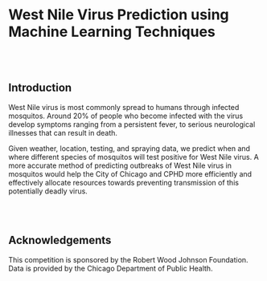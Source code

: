 # West Nile Virus Prediction using Machine Learning Techniques
<br> <br>
## Introduction
West Nile virus is most commonly spread to humans through infected mosquitos. 
Around 20% of people who become infected with the virus develop symptoms ranging from a persistent fever, to serious neurological illnesses that can result in death.
<br> 

Given weather, location, testing, and spraying data, we predict when and where different species of mosquitos will test positive for West Nile virus. 
A more accurate method of predicting outbreaks of West Nile virus in mosquitos would help the City of Chicago and CPHD more efficiently and effectively 
allocate resources towards preventing transmission of this potentially deadly virus. 

<br> <br>
## Acknowledgements 
This competition is sponsored by the Robert Wood Johnson Foundation. Data is provided by the Chicago Department of Public Health.

